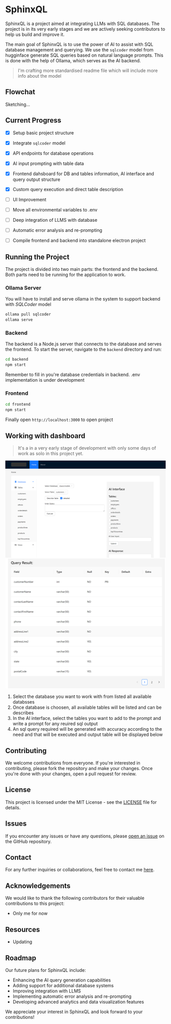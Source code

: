 # SphinxQL

SphinxQL is a project aimed at integrating LLMs with SQL databases. The project is in its very early stages and we are actively seeking contributors to help us build and improve it.


The main goal of SphinxQL is to use the power of AI to assist with SQL database management and querying. We use the `sqlcoder` model from hugginface generate SQL queries based on natural language prompts. This is done with the help of Ollama, which serves as the AI backend.

> I'm crafting more standardised readme file which will include more info about the model


## Flowchat

Sketching...

## Current Progress

- [x] Setup basic project structure
- [x] Integrate `sqlcoder` model
- [x] API endpoints for database operations
- [x] AI input prompting with table data
- [x] Frontend dahsboard for DB and tables information, AI interface and query output structure
- [x] Custom query execution and direct table description

- [ ] UI Improvement
- [ ] Move all environmental variables to .env
- [ ] Deep integration of LLMS with database
- [ ] Automatic error analysis and re-prompting

- [ ] Compile frontend and backend into standalone electron project


## Running the Project

The project is divided into two main parts: the frontend and the backend. Both parts need to be running for the application to work.

### Ollama Server

You will have to install and serve ollama in the system to support backend with *SQLCoder* model

```sh
ollama pull sqlcoder
ollama serve
```

### Backend

The backend is a Node.js server that connects to the database and serves the frontend. To start the server, navigate to the `backend` directory and run:

```sh
cd backend
npm start
```
Remember to fill in you're database credentials in backend. .env implementation is under development

### Frontend

```sh
cd frontend
npm start
```

Finally open `http://localhost:3000` to open project

## Working with dashboard

> It's a in a very early stage of development with only some days of work as solo in this project yet.

![Screenshot 1](./screenshots/ss1.png)
![Screenshot 2](./screenshots/ss2.png)

1) Select the database you want to work with from listed all available databsses
2) Once database is choosen, all available tables will be listed and can be describes 
3) In the AI interface, select the tables you want to add to the prompt and write a prompt for any reuired sql output
4) An sql query required will be generated with accuracy according to the need and that will be executed and output table will be displayed below

## Contributing

We welcome contributions from everyone. If you're interested in contributing, please fork the repository and make your changes. Once you're done with your changes, open a pull request for review.

## License

This project is licensed under the MIT License - see the [LICENSE](LICENSE) file for details.

## Issues

If you encounter any issues or have any questions, please [open an issue](https://github.com/gd03champ/SphinxQL/issues) on the GitHub repository.

## Contact

For any further inquiries or collaborations, feel free to contact me [here](https://gd03.me/contact).

## Acknowledgements

We would like to thank the following contributors for their valuable contributions to this project:

- Only me for now 

## Resources

- Updating

## Roadmap

Our future plans for SphinxQL include:

- Enhancing the AI query generation capabilities
- Adding support for additional database systems
- Improving integration with LLMS
- Implementing automatic error analysis and re-prompting
- Developing advanced analytics and data visualization features

We appreciate your interest in SphinxQL and look forward to your contributions!
